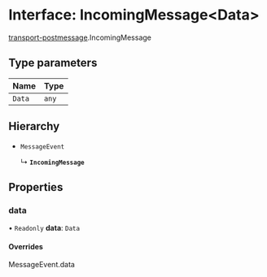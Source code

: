 # Interface: IncomingMessage<Data\>

[transport-postmessage](../modules/transport_postmessage.md).IncomingMessage

## Type parameters

| Name | Type |
| :------ | :------ |
| `Data` | `any` |

## Hierarchy

- `MessageEvent`

  ↳ **`IncomingMessage`**

## Properties

### data

• `Readonly` **data**: `Data`

#### Overrides

MessageEvent.data
